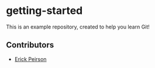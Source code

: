 # getting-started

This is an example repository, created to help you learn Git!

## Contributors

* [Erick Peirson](http://github.com/erickpeirson)
